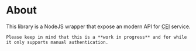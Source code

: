 # About

This library is a NodeJS wrapper that expose an modern API for [CEI](https://www.investidor.b3.com.br/nova-area-logada) service.

```Please keep in mind that this is a **work in progress** and for while it only supports manual authentication.```
